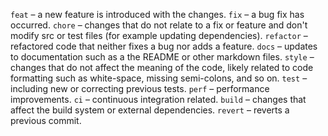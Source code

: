 `feat` – a new feature is introduced with the changes.
`fix` – a bug fix has occurred.
`chore` – changes that do not relate to a fix or feature and don't modify src or test files (for example updating dependencies).
`refactor` – refactored code that neither fixes a bug nor adds a feature.
`docs` – updates to documentation such as a the README or other markdown files.
`style` – changes that do not affect the meaning of the code, likely related to code formatting such as white-space, missing semi-colons, and so on.
`test` – including new or correcting previous tests.
`perf` – performance improvements.
`ci` – continuous integration related.
`build` – changes that affect the build system or external dependencies.
`revert` – reverts a previous commit.